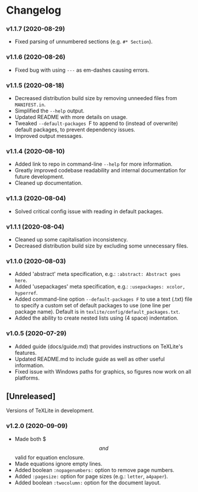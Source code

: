 # Changelog

### v1.1.7 (2020-08-29)

- Fixed parsing of unnumbered sections (e.g. `#* Section`).

### v1.1.6 (2020-08-26)

- Fixed bug with using `---` as em-dashes causing errors.

### v1.1.5 (2020-08-18)

- Decreased distribution build size by removing unneeded files from `MANIFEST.in`.
- Simplified the `--help` output.
- Updated README with more details on usage.
- Tweaked `--default-packages `F to append to (instead of overwrite) default packages, to prevent dependency issues.
- Improved output messages.

### v1.1.4 (2020-08-10)

- Added link to repo in command-line `--help` for more information.
- Greatly improved codebase readability and internal documentation for future development.
- Cleaned up documentation.

### v1.1.3 (2020-08-04)

- Solved critical config issue with reading in default packages.

### v1.1.1 (2020-08-04)

- Cleaned up some capitalisation inconsistency.
- Decreased distribution build size by excluding some unnecessary files.

### v1.1.0 (2020-08-03)

- Added 'abstract' meta specification, e.g.: `:abstract: Abstract goes here`.
- Added 'usepackages' meta specification, e.g.: `:usepackages: xcolor, hyperref`.
- Added command-line option `--default-packages F` to use a text (.txt) file to specify a custom set of default packages to use (one line per package name). Default is in `texlite/config/default_packages.txt`.
- Added the ability to create nested lists using (4 space) indentation.

### v1.0.5 (2020-07-29)

- Added guide (docs/guide.md) that provides instructions on TeXLite's features.
- Updated README.md to include guide as well as other useful information.
- Fixed issue with Windows paths for graphics, so figures now work on all platforms.

## [Unreleased]

Versions of TeXLite in development.

### v1.2.0 (2020-09-09)

- Made both $$$ and $$ valid for equation enclosure.
- Made equations ignore empty lines.
- Added boolean `:nopagenumbers:` option to remove page numbers.
- Added `:pagesize:` option for page sizes (e.g.: `letter`, `a4paper`).
- Added boolean `:twocolumn:` option for the document layout.
